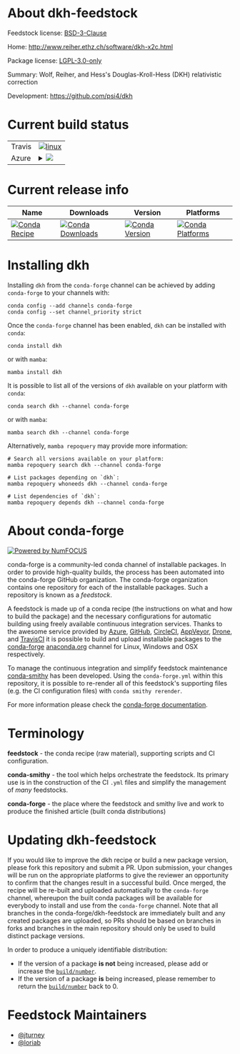 About dkh-feedstock
===================

Feedstock license: [BSD-3-Clause](https://github.com/conda-forge/dkh-feedstock/blob/main/LICENSE.txt)

Home: http://www.reiher.ethz.ch/software/dkh-x2c.html

Package license: [LGPL-3.0-only](https://opensource.org/license/lgpl-3-0/)

Summary: Wolf, Reiher, and Hess's Douglas-Kroll-Hess (DKH) relativistic correction

Development: https://github.com/psi4/dkh

Current build status
====================


<table><tr>
    <td>Travis</td>
    <td>
      <a href="https://app.travis-ci.com/conda-forge/dkh-feedstock">
        <img alt="linux" src="https://img.shields.io/travis/com/conda-forge/dkh-feedstock/main.svg?label=Linux">
      </a>
    </td>
  </tr>
    
  <tr>
    <td>Azure</td>
    <td>
      <details>
        <summary>
          <a href="https://dev.azure.com/conda-forge/feedstock-builds/_build/latest?definitionId=19310&branchName=main">
            <img src="https://dev.azure.com/conda-forge/feedstock-builds/_apis/build/status/dkh-feedstock?branchName=main">
          </a>
        </summary>
        <table>
          <thead><tr><th>Variant</th><th>Status</th></tr></thead>
          <tbody><tr>
              <td>linux_64</td>
              <td>
                <a href="https://dev.azure.com/conda-forge/feedstock-builds/_build/latest?definitionId=19310&branchName=main">
                  <img src="https://dev.azure.com/conda-forge/feedstock-builds/_apis/build/status/dkh-feedstock?branchName=main&jobName=linux&configuration=linux%20linux_64_" alt="variant">
                </a>
              </td>
            </tr><tr>
              <td>linux_aarch64</td>
              <td>
                <a href="https://dev.azure.com/conda-forge/feedstock-builds/_build/latest?definitionId=19310&branchName=main">
                  <img src="https://dev.azure.com/conda-forge/feedstock-builds/_apis/build/status/dkh-feedstock?branchName=main&jobName=linux&configuration=linux%20linux_aarch64_" alt="variant">
                </a>
              </td>
            </tr><tr>
              <td>linux_ppc64le</td>
              <td>
                <a href="https://dev.azure.com/conda-forge/feedstock-builds/_build/latest?definitionId=19310&branchName=main">
                  <img src="https://dev.azure.com/conda-forge/feedstock-builds/_apis/build/status/dkh-feedstock?branchName=main&jobName=linux&configuration=linux%20linux_ppc64le_" alt="variant">
                </a>
              </td>
            </tr><tr>
              <td>osx_64</td>
              <td>
                <a href="https://dev.azure.com/conda-forge/feedstock-builds/_build/latest?definitionId=19310&branchName=main">
                  <img src="https://dev.azure.com/conda-forge/feedstock-builds/_apis/build/status/dkh-feedstock?branchName=main&jobName=osx&configuration=osx%20osx_64_" alt="variant">
                </a>
              </td>
            </tr><tr>
              <td>osx_arm64</td>
              <td>
                <a href="https://dev.azure.com/conda-forge/feedstock-builds/_build/latest?definitionId=19310&branchName=main">
                  <img src="https://dev.azure.com/conda-forge/feedstock-builds/_apis/build/status/dkh-feedstock?branchName=main&jobName=osx&configuration=osx%20osx_arm64_" alt="variant">
                </a>
              </td>
            </tr><tr>
              <td>win_64</td>
              <td>
                <a href="https://dev.azure.com/conda-forge/feedstock-builds/_build/latest?definitionId=19310&branchName=main">
                  <img src="https://dev.azure.com/conda-forge/feedstock-builds/_apis/build/status/dkh-feedstock?branchName=main&jobName=win&configuration=win%20win_64_" alt="variant">
                </a>
              </td>
            </tr>
          </tbody>
        </table>
      </details>
    </td>
  </tr>
</table>

Current release info
====================

| Name | Downloads | Version | Platforms |
| --- | --- | --- | --- |
| [![Conda Recipe](https://img.shields.io/badge/recipe-dkh-green.svg)](https://anaconda.org/conda-forge/dkh) | [![Conda Downloads](https://img.shields.io/conda/dn/conda-forge/dkh.svg)](https://anaconda.org/conda-forge/dkh) | [![Conda Version](https://img.shields.io/conda/vn/conda-forge/dkh.svg)](https://anaconda.org/conda-forge/dkh) | [![Conda Platforms](https://img.shields.io/conda/pn/conda-forge/dkh.svg)](https://anaconda.org/conda-forge/dkh) |

Installing dkh
==============

Installing `dkh` from the `conda-forge` channel can be achieved by adding `conda-forge` to your channels with:

```
conda config --add channels conda-forge
conda config --set channel_priority strict
```

Once the `conda-forge` channel has been enabled, `dkh` can be installed with `conda`:

```
conda install dkh
```

or with `mamba`:

```
mamba install dkh
```

It is possible to list all of the versions of `dkh` available on your platform with `conda`:

```
conda search dkh --channel conda-forge
```

or with `mamba`:

```
mamba search dkh --channel conda-forge
```

Alternatively, `mamba repoquery` may provide more information:

```
# Search all versions available on your platform:
mamba repoquery search dkh --channel conda-forge

# List packages depending on `dkh`:
mamba repoquery whoneeds dkh --channel conda-forge

# List dependencies of `dkh`:
mamba repoquery depends dkh --channel conda-forge
```


About conda-forge
=================

[![Powered by
NumFOCUS](https://img.shields.io/badge/powered%20by-NumFOCUS-orange.svg?style=flat&colorA=E1523D&colorB=007D8A)](https://numfocus.org)

conda-forge is a community-led conda channel of installable packages.
In order to provide high-quality builds, the process has been automated into the
conda-forge GitHub organization. The conda-forge organization contains one repository
for each of the installable packages. Such a repository is known as a *feedstock*.

A feedstock is made up of a conda recipe (the instructions on what and how to build
the package) and the necessary configurations for automatic building using freely
available continuous integration services. Thanks to the awesome service provided by
[Azure](https://azure.microsoft.com/en-us/services/devops/), [GitHub](https://github.com/),
[CircleCI](https://circleci.com/), [AppVeyor](https://www.appveyor.com/),
[Drone](https://cloud.drone.io/welcome), and [TravisCI](https://travis-ci.com/)
it is possible to build and upload installable packages to the
[conda-forge](https://anaconda.org/conda-forge) [anaconda.org](https://anaconda.org/)
channel for Linux, Windows and OSX respectively.

To manage the continuous integration and simplify feedstock maintenance
[conda-smithy](https://github.com/conda-forge/conda-smithy) has been developed.
Using the ``conda-forge.yml`` within this repository, it is possible to re-render all of
this feedstock's supporting files (e.g. the CI configuration files) with ``conda smithy rerender``.

For more information please check the [conda-forge documentation](https://conda-forge.org/docs/).

Terminology
===========

**feedstock** - the conda recipe (raw material), supporting scripts and CI configuration.

**conda-smithy** - the tool which helps orchestrate the feedstock.
                   Its primary use is in the construction of the CI ``.yml`` files
                   and simplify the management of *many* feedstocks.

**conda-forge** - the place where the feedstock and smithy live and work to
                  produce the finished article (built conda distributions)


Updating dkh-feedstock
======================

If you would like to improve the dkh recipe or build a new
package version, please fork this repository and submit a PR. Upon submission,
your changes will be run on the appropriate platforms to give the reviewer an
opportunity to confirm that the changes result in a successful build. Once
merged, the recipe will be re-built and uploaded automatically to the
`conda-forge` channel, whereupon the built conda packages will be available for
everybody to install and use from the `conda-forge` channel.
Note that all branches in the conda-forge/dkh-feedstock are
immediately built and any created packages are uploaded, so PRs should be based
on branches in forks and branches in the main repository should only be used to
build distinct package versions.

In order to produce a uniquely identifiable distribution:
 * If the version of a package **is not** being increased, please add or increase
   the [``build/number``](https://docs.conda.io/projects/conda-build/en/latest/resources/define-metadata.html#build-number-and-string).
 * If the version of a package **is** being increased, please remember to return
   the [``build/number``](https://docs.conda.io/projects/conda-build/en/latest/resources/define-metadata.html#build-number-and-string)
   back to 0.

Feedstock Maintainers
=====================

* [@jturney](https://github.com/jturney/)
* [@loriab](https://github.com/loriab/)

